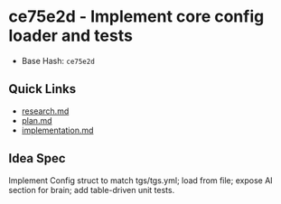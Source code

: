 # ce75e2d - Implement core config loader and tests

- Base Hash: `ce75e2d`

## Quick Links
- [research.md](./research.md)
- [plan.md](./plan.md)
- [implementation.md](./implementation.md)

## Idea Spec
Implement Config struct to match tgs/tgs.yml; load from file; expose AI section for brain; add table-driven unit tests.
